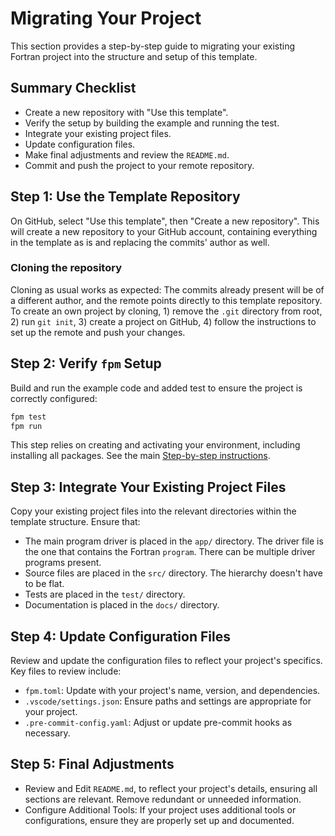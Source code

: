 # Migrating Your Project

This section provides a step-by-step guide to migrating your existing Fortran project into the structure and setup of this template.

## Summary Checklist

- Create a new repository with "Use this template".
- Verify the setup by building the example and running the test.
- Integrate your existing project files.
- Update configuration files.
- Make final adjustments and review the `README.md`.
- Commit and push the project to your remote repository.

## Step 1: Use the Template Repository

On GitHub, select "Use this template", then "Create a new repository". This will create a new repository to your GitHub account, containing everything in the template as is and replacing the commits' author as well.

### Cloning the repository

Cloning as usual works as expected: The commits already present will be of a different author, and the remote points directly to this template repository. To create an own project by cloning, 1) remove the `.git` directory from root, 2) run `git init`, 3) create a project on GitHub, 4) follow the instructions to set up the remote and push your changes.

## Step 2: Verify `fpm` Setup

Build and run the example code and added test to ensure the project is correctly configured:

```sh
fpm test
fpm run
```

This step relies on creating and activating your environment, including installing all packages. See the main [Step-by-step instructions](../README.md#step-by-step-instructions).

## Step 3: Integrate Your Existing Project Files

Copy your existing project files into the relevant directories within the template structure. Ensure that:

- The main program driver is placed in the `app/` directory. The driver file is the one that contains the Fortran `program`. There can be multiple driver programs present.
- Source files are placed in the `src/` directory. The hierarchy doesn't have to be flat.
- Tests are placed in the `test/` directory.
- Documentation is placed in the `docs/` directory.

## Step 4: Update Configuration Files

Review and update the configuration files to reflect your project's specifics. Key files to review include:

- `fpm.toml`: Update with your project's name, version, and dependencies.
- `.vscode/settings.json`: Ensure paths and settings are appropriate for your project.
- `.pre-commit-config.yaml`: Adjust or update pre-commit hooks as necessary.

## Step 5: Final Adjustments

- Review and Edit `README.md`, to reflect your project's details, ensuring all sections are relevant. Remove redundant or unneeded information.
- Configure Additional Tools: If your project uses additional tools or configurations, ensure they are properly set up and documented.

